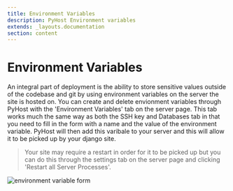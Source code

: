 ```yaml
---
title: Environment Variables
description: PyHost Environment variables
extends: _layouts.documentation
section: content
---
```


# Environment Variables

An integral part of deployment is the ability to store sensitive values outside of the codebase and git by using environment variables on the server the site is hosted on. You can create and delete envionment variables through PyHost with the 'Environment Variables' tab on the server page. This tab works much the same way as both the SSH key and Databases tab in that you need to fill in the form with a name and the value of the environment variable. PyHost will then add this varibale to your server and this will allow it to be picked up by your django site.

> Your site may require a restart in order for it to be picked up but you can do this through the settings tab on the server page and clicking 'Restart all Server Processes'.

![environment variable form](/assets/img/env-var-form.png)
